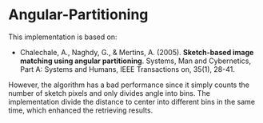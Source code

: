 Angular-Partitioning
====================

This implementation is based on:

* Chalechale, A., Naghdy, G., & Mertins, A. (2005). **Sketch-based image matching using angular partitioning**. Systems, Man and Cybernetics, Part A: Systems and Humans, IEEE Transactions on, 35(1), 28-41.

However, the algorithm has a bad performance since it simply counts the number of sketch pixels and only divides angle into bins. The implementation divide the distance to center into different bins in the same time, which enhanced the retrieving results. 
